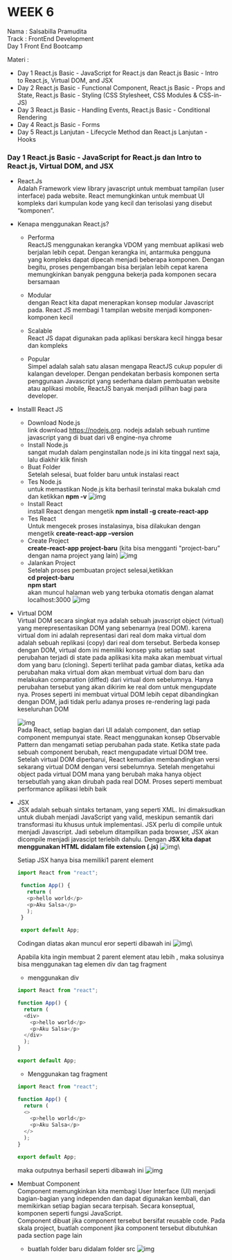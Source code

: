 # WEEK 6

Nama : Salsabilla Pramudita\
Track : FrontEnd Development\
Day 1 Front End Bootcamp

Materi : 
- Day 1 React.js Basic - JavaScript for React.js dan React.js Basic - Intro to React.js, Virtual DOM, and JSX
- Day 2 React.js Basic - Functional Component, React.js Basic - Props and State,  React.js Basic - Styling (CSS Stylesheet, CSS Modules & CSS-in-JS)
- Day 3 React.js Basic - Handling Events, React.js Basic - Conditional Rendering
- Day 4 React.js Basic - Forms
- Day 5 React.js Lanjutan - Lifecycle Method dan React.js Lanjutan - Hooks

### Day 1 React.js Basic - JavaScript for React.js dan Intro to React.js, Virtual DOM, and JSX
- React.Js\
  Adalah Framework view library javascript untuk membuat tampilan (user interface) pada website. React memungkinkan untuk membuat UI kompleks dari kumpulan kode yang kecil dan terisolasi yang disebut “komponen”.
  
- Kenapa menggunakan React.js?
    - Performa\
      ReactJS menggunakan kerangka VDOM yang membuat aplikasi web berjalan lebih cepat. Dengan kerangka ini, antarmuka pengguna yang kompleks dapat dipecah menjadi beberapa komponen. Dengan begitu, proses pengembangan bisa berjalan lebih cepat karena memungkinkan banyak pengguna bekerja pada komponen secara bersamaan
    
    - Modular\
      dengan React kita dapat menerapkan konsep modular Javascript pada. React JS membagi 1 tampilan website menjadi komponen-komponen kecil
      
    - Scalable\
      React JS dapat digunakan pada aplikasi berskara kecil hingga besar dan kompleks
      
    - Popular\
      Simpel adalah salah satu alasan mengapa ReactJS cukup populer di kalangan developer. Dengan pendekatan berbasis komponen serta penggunaan Javascript yang sederhana dalam pembuatan website atau aplikasi mobile, ReactJS banyak menjadi pilihan bagi para developer.

- Installl React JS
  - Download Node.js\
    link download https://nodejs.org. nodejs adalah sebuah runtime javascript yang di buat dari v8 engine-nya chrome
  - Install Node.js\
    sangat mudah dalam penginstallan node.js ini kita tinggal next saja, lalu diakhir klik finish
  - Buat Folder\
    Setelah selesai, buat folder baru untuk instalasi react
  - Tes Node.js\
    untuk memastikan Node.js kita berhasil terinstal maka bukalah cmd dan ketikkan **npm -v**
    ![img](gambar/gambar1.PNG)
  - Install React\
    install React dengan mengetik **npm install -g create-react-app**
  - Tes React\
    Untuk mengecek proses instalasinya, bisa dilakukan dengan mengetik **create-react-app –version**
  - Create Project\
    **create-react-app project-baru** (kita bisa mengganti "project-baru” dengan nama project yang lain)
     ![img](gambar/gambar2.PNG)
  - Jalankan Project\
    Setelah proses pembuatan project selesai,ketikkan\
    **cd project-baru\
      npm start**\
    akan muncul halaman web yang terbuka otomatis dengan alamat localhost:3000
    ![img](gambar/gambar3.PNG)
    
- Virtual DOM\
    Virtual DOM secara singkat nya adalah sebuah javascript object (virtual) yang merepresentasikan DOM yang sebenarnya (real DOM). karena virtual dom ini adalah representasi dari real dom maka virtual dom adalah sebuah replikasi (copy) dari real dom tersebut. Berbeda konsep dengan DOM, virtual dom ini memiliki konsep yaitu setiap saat perubahan terjadi di state pada aplikasi kita maka akan membuat virtual dom yang baru (cloning). Seperti terlihat pada gambar diatas, ketika ada perubahan maka virtual dom akan membuat virtual dom baru dan melakukan comparation (diffed) dari virtual dom sebelumnya. Hanya perubahan tersebut yang akan dikirim ke real dom untuk mengupdate nya. Proses seperti ini membuat virtual DOM lebih cepat dibandingkan dengan DOM, jadi tidak perlu adanya proses re-rendering lagi pada keseluruhan DOM

    ![img](gambar/gambar4.png)\
  Pada React, setiap bagian dari UI adalah component, dan setiap component mempunyai state. React menggunakan konsep Observable Pattern dan mengamati setiap perubahan pada state. Ketika state pada sebuah component berubah, react mengupadate virtual DOM tree. Setelah virtual DOM diperbarui, React kemudian membandingkan versi sekarang virtual DOM dengan versi sebelumnya. Setelah mengetahui object pada virtual DOM mana yang berubah maka hanya object tersebutlah yang akan dirubah pada real DOM. Proses seperti membuat performance aplikasi lebih baik
  
 - JSX\
   JSX adalah sebuah sintaks tertanam, yang seperti XML. Ini dimaksudkan untuk diubah menjadi JavaScript yang valid, meskipun semantik dari transformasi itu khusus untuk implementasi. JSX perlu di compile untuk menjadi Javascript. Jadi sebelum ditampilkan pada browser, JSX akan dicompile menjadi javascipt terlebih dahulu. Dengan **JSX kita dapat menggunakan HTML didalam file extension (.js)**
    ![img](gambar/gambar5.PNG)\
    
   Setiap JSX hanya bisa memiliki1 parent element
   ```js
   import React from "react";

    function App() {
      return (
      <p>hello world</p>
      <p>Aku Salsa</p>
      );
    }

    export default App;

   ```
   Codingan diatas akan muncul eror seperti dibawah ini
    ![img](gambar/gambar6.PNG)\
    
    Apabila kita ingin membuat 2 parent element atau lebih , maka solusinya bisa menggunakan tag elemen div dan tag fragment
    - menggunakan div
    ```js
    import React from "react";

    function App() {
      return (
      <div>
        <p>hello world</p>
        <p>Aku Salsa</p>
      </div>
      );
    }

    export default App;
    ```
    - Menggunakan tag fragment
    ```js
    import React from "react";

    function App() {
      return (
      <>
        <p>hello world</p>
        <p>Aku Salsa</p>
      </>
      );
    }

    export default App;
    ```
    maka outputnya berhasil seperti dibawah ini
     ![img](gambar/gambar7.PNG)
  
- Membuat Component\
   Component memungkinkan kita membagi User Interface (UI) menjadi bagian-bagian yang independen dan dapat digunakan kembali, dan memikirkan setiap bagian secara terpisah. Secara konseptual, komponen seperti fungsi JavaScript.\
   Component dibuat jika component tersebut bersifat reusable code. Pada skala project, buatlah component jika component tersebut dibutuhkan pada section page lain
   
   - buatlah folder baru didalam folder src
       ![img](gambar/gambar8.jpg)


